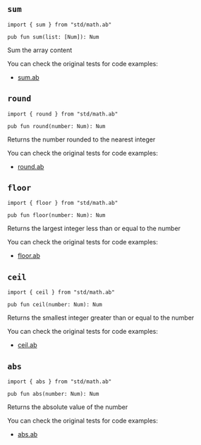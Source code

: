 ## `sum`

```ab
import { sum } from "std/math.ab"
```

```ab
pub fun sum(list: [Num]): Num 
```

Sum the array content



You can check the original tests for code examples:
* [sum.ab](https://github.com/amber-lang/amber/blob/0.3.5-alpha/src/tests/stdlib/sum.ab)

## `round`

```ab
import { round } from "std/math.ab"
```

```ab
pub fun round(number: Num): Num 
```

Returns the number rounded to the nearest integer



You can check the original tests for code examples:
* [round.ab](https://github.com/amber-lang/amber/blob/0.3.5-alpha/src/tests/stdlib/round.ab)

## `floor`

```ab
import { floor } from "std/math.ab"
```

```ab
pub fun floor(number: Num): Num 
```

Returns the largest integer less than or equal to the number



You can check the original tests for code examples:
* [floor.ab](https://github.com/amber-lang/amber/blob/0.3.5-alpha/src/tests/stdlib/floor.ab)

## `ceil`

```ab
import { ceil } from "std/math.ab"
```

```ab
pub fun ceil(number: Num): Num 
```

Returns the smallest integer greater than or equal to the number



You can check the original tests for code examples:
* [ceil.ab](https://github.com/amber-lang/amber/blob/0.3.5-alpha/src/tests/stdlib/ceil.ab)

## `abs`

```ab
import { abs } from "std/math.ab"
```

```ab
pub fun abs(number: Num): Num 
```

Returns the absolute value of the number



You can check the original tests for code examples:
* [abs.ab](https://github.com/amber-lang/amber/blob/0.3.5-alpha/src/tests/stdlib/abs.ab)

